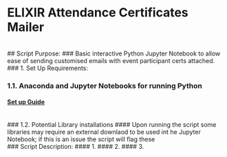 # ELIXIR Attendance Certificates Mailer 
<br />
## Script Purpose:
### Basic interactive Python Jupyter Notebook to allow ease of sending customised emails with event participant certs attached.

<br />
### 1. Set Up Requirements:

### 1.1. Anaconda and Jupyter Notebooks for running Python
#### [Set up Guide](https://docs.anaconda.com/anaconda/install/mac-os/)

<br />
### 1.2. Potential Library installations
#### Upon running the script some libraries may require an external downlaod to be used int he Jupyter Notebook; if this is an issue the script will flag these
<br />
### Script Description:
#### 1.
#### 2.
#### 3. 
